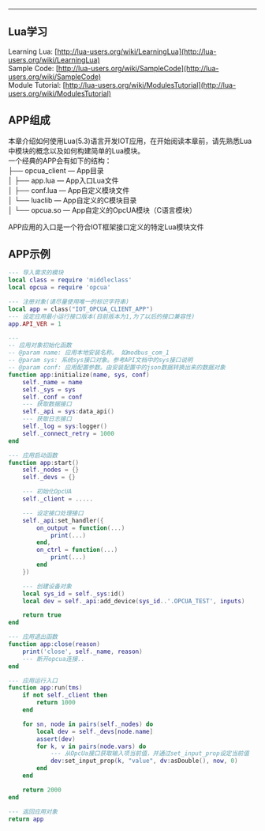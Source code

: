 
---

## Lua学习

Learning Lua: [http://lua-users.org/wiki/LearningLua](http://lua-users.org/wiki/LearningLua)  
 Sample Code: [http://lua-users.org/wiki/SampleCode](http://lua-users.org/wiki/SampleCode)  
 Module Tutorial: [http://lua-users.org/wiki/ModulesTutorial](http://lua-users.org/wiki/ModulesTutorial)

## APP组成

本章介绍如何使用Lua\(5.3\)语言开发IOT应用，在开始阅读本章前，请先熟悉Lua中模块的概念以及如何构建简单的Lua模块。  
 一个经典的APP会有如下的结构：  
 ├── opcua\_client — App目录  
 │      ├── app.lua — App入口Lua文件  
 │      ├── conf.lua — App自定义模块文件  
 │      └── luaclib — App自定义的C模块目录  
 │              └── opcua.so — App自定义的OpcUA模块（C语言模块）

APP应用的入口是一个符合IOT框架接口定义的特定Lua模块文件

## APP示例

```lua
--- 导入需求的模块
local class = require 'middleclass'
local opcua = require 'opcua'

--- 注册对象(请尽量使用唯一的标识字符串)
local app = class("IOT_OPCUA_CLIENT_APP")
--- 设定应用最小运行接口版本(目前版本为1,为了以后的接口兼容性)
app.API_VER = 1

---
-- 应用对象初始化函数
-- @param name: 应用本地安装名称。 如modbus_com_1
-- @param sys: 系统sys接口对象。参考API文档中的sys接口说明
-- @param conf: 应用配置参数。由安装配置中的json数据转换出来的数据对象
function app:initialize(name, sys, conf)
    self._name = name
    self._sys = sys
    self._conf = conf
    --- 获取数据接口
    self._api = sys:data_api()
    --- 获取日志接口
    self._log = sys:logger()
    self._connect_retry = 1000
end

--- 应用启动函数
function app:start()
    self._nodes = {}
    self._devs = {}

    --- 初始化OpcUA
    self._client = .....

    --- 设定接口处理接口
    self._api:set_handler({
        on_output = function(...)
            print(...)
        end,
        on_ctrl = function(...)
            print(...)
        end
    })

    --- 创建设备对象
    local sys_id = self._sys:id()
    local dev = self._api:add_device(sys_id..'.OPCUA_TEST', inputs)

    return true
end

--- 应用退出函数
function app:close(reason)
    print('close', self._name, reason)
    --- 断开opcua连接..
end

--- 应用运行入口
function app:run(tms)
    if not self._client then
        return 1000
    end

    for sn, node in pairs(self._nodes) do
        local dev = self._devs[node.name]
        assert(dev)
        for k, v in pairs(node.vars) do
            --- 从OpcUa接口获取输入项当前值，并通过set_input_prop设定当前值
            dev:set_input_prop(k, "value", dv:asDouble(), now, 0)
        end
    end

    return 2000
end

--- 返回应用对象
return app
```



